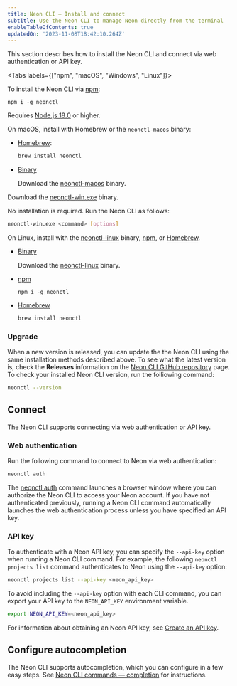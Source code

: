 ```yaml
---
title: Neon CLI — Install and connect
subtitle: Use the Neon CLI to manage Neon directly from the terminal
enableTableOfContents: true
updatedOn: '2023-11-08T18:42:10.264Z'
---
```


This section describes how to install the Neon CLI and connect via web authentication or API key.

<Tabs labels={["npm", "macOS", "Windows", "Linux"]}>

<TabItem>

To install the Neon CLI via [npm](https://www.npmjs.com/package/neonctl):

```shell
npm i -g neonctl
```

Requires [Node.js 18.0](https://nodejs.org/en/download/) or higher.


</TabItem>

<TabItem>

On macOS, install with Homebrew or the `neonctl-macos` binary:

- [Homebrew](https://formulae.brew.sh/formula/neonctl):

    ```bash
    brew install neonctl
    ```

- [Binary](https://github.com/neondatabase/neonctl/releases/tag/v1.24.0)

    Download the [neonctl-macos](https://github.com/neondatabase/neonctl/releases/tag/v1.24.0) binary.

</TabItem>

<TabItem>

Download the [neonctl-win.exe](https://github.com/neondatabase/neonctl/releases/tag/v1.24.0) binary.

No installation is required. Run the Neon CLI as follows:

```bash
neonctl-win.exe <command> [options]
```

</TabItem>

<TabItem>

On Linux, install with the [neonctl-linux](https://github.com/neondatabase/neonctl/releases/tag/v1.24.0) binary, [npm](https://www.npmjs.com/package/neonctl), or [Homebrew](https://formulae.brew.sh/formula/neonctl).

- [Binary](https://github.com/neondatabase/neonctl/releases/tag/v1.24.0)

    Download the [neonctl-linux](https://github.com/neondatabase/neonctl/releases/tag/v1.24.0) binary.

- [npm](https://www.npmjs.com/package/neonctl)

    ```shell
    npm i -g neonctl
    ```

- [Homebrew](https://formulae.brew.sh/formula/neonctl)

    ```bash
    brew install neonctl
    ```

</TabItem>

</Tabs>


### Upgrade

When a new version is released, you can update the the Neon CLI using the same installation methods described above. To see what the latest version is, check the **Releases** information on the [Neon CLI GitHub repository](https://github.com/neondatabase/neonctl) page. To check your installed Neon CLI version, run the folliowing command:

```bash
neonctl --version
```

## Connect

The Neon CLI supports connecting via web authentication or API key.

### Web authentication

Run the following command to connect to Neon via web authentication:

```bash
neonctl auth
```

The [neonctl auth](/docs/reference/cli-auth) command launches a browser window where you can authorize the Neon CLI to access your Neon account. If you have not authenticated previously, running a Neon CLI command automatically launches the web authentication process unless you have specified an API key.

### API key

To authenticate with a Neon API key, you can specify the `--api-key` option when running a Neon CLI command. For example, the following `neonctl projects list` command authenticates to Neon using the `--api-key` option:

```bash
neonctl projects list --api-key <neon_api_key>
```

To avoid including the `--api-key` option with each CLI command, you can export your API key to the `NEON_API_KEY` environment variable.

```bash
export NEON_API_KEY=<neon_api_key>
```

For information about obtaining an Neon API key, see [Create an API key](https://neon.tech/docs/manage/api-keys#create-an-api-key).

## Configure autocompletion

The Neon CLI supports autocompletion, which you can configure in a few easy steps. See [Neon CLI commands — completion](/docs/reference/cli-completion) for instructions.
